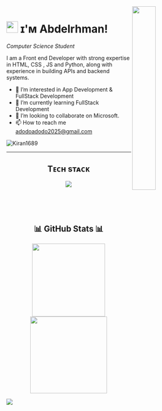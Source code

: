 <!--Night Owl image-->
<div>
  <img align="right" width="35%" src="https://owlbertsio-resized.s3.amazonaws.com/Popper.psd.full.png">
</div>


<!--Header Name-->
# <img src="https://emojis.slackmojis.com/emojis/images/1531849430/4246/blob-sunglasses.gif?1531849430" width="30"/> ɪ'ᴍ Abdelrhman! 
*Computer Science Student*
<br /> 

<!--Start Intro-->               
<p align="left">I am a Front end Developer with strong expertise in HTML, CSS , JS and Python, along with experience in building APIs and backend systems.</p>

- 👀 I’m interested in App Development & FullStack Development
- 🌱 I’m currently learning FullStack Development
- 💞️ I’m looking to collaborate on Microsoft.
- 📫 How to reach me adodoadodo2025@gmail.com
<!--End Intro-->


<!--Profile Count Badge-->
<p align="left">
  <img src="https://komarev.com/ghpvc/?username=AbdoXCode&label=Profile%20views&color=ff8449&style=for-the-badge&logo=star" alt="Kiran1689" style="padding-right:20;" />
</p>
<hr/>



<!--Languages and Tools-->       
<h2 align="center">Tᴇᴄʜ sᴛᴀᴄᴋ</h2>
<p align="center">
  <a href="https://skillicons.dev">
    <img src="https://skillicons.dev/icons?i=html,css,js,react,nodejs,expressjs,python,postgres,git,github,cpp" />
  </a>
</p>


<!--End Languages and Tools-->     

<br/>
<br/>
<br/>


<!--Status-->
<h2 align="center">📊 GitHub Stats 📊</h2>

<div align="center">
 <a href="https://github.com/AbdoXCode/github-readme-stats">
  <img height=190 align="center" src="https://stats-n8u6cyii6-adodoadodo2025-gmailcoms-projects.vercel.app/api?username=AbdoXCode&theme=react&show_icons=true&count_private=true" />
</a>
<a href="https://github.com/anuraghazra/convoychat">
  <img height=200 align="center" src="https://stats-n8u6cyii6-adodoadodo2025-gmailcoms-projects.vercel.app/api/top-langs?username=AbdoXCode&theme=react&layout=compact&langs_count=8&card_width=320" />
</a>

</div>
<!--End Status-->


![](https://hit.yhype.me/github/profile?account_id=195650454)
